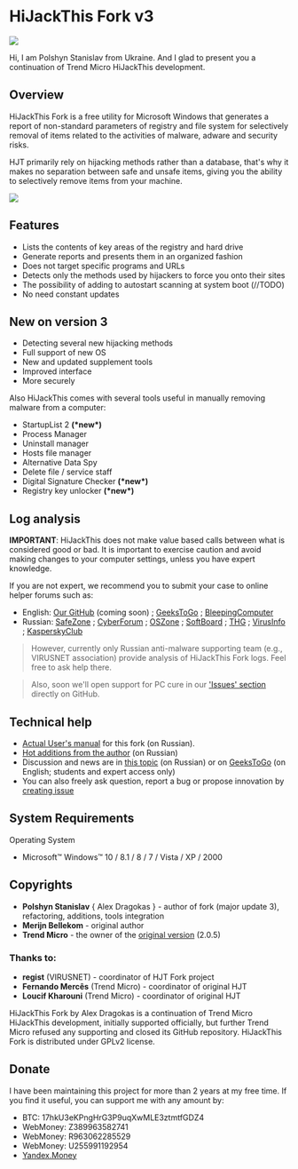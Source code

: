 
# HiJackThis Fork v3

![](https://dragokas.com/tools/img/hjt/Icon.png)

Hi, I am Polshyn Stanislav from Ukraine. And I glad to present you a continuation of Trend Micro HiJackThis development.

## Overview

HiJackThis Fork is a free utility for Microsoft Windows that generates a report of non-standard parameters of registry and file system for selectively removal of items related to the activities of malware, adware and security risks.

HJT primarily rely on hijacking methods rather than a database, that's why it makes no separation between safe and unsafe items, giving you the ability to selectively remove items from your machine.

![](https://dragokas.com/tools/img/hjt/Scanning.png)

## Features

 * Lists the contents of key areas of the registry and hard drive
 * Generate reports and presents them in an organized fashion
 * Does not target specific programs and URLs
 * Detects only the methods used by hijackers to force you onto their sites
 * The possibility of adding to autostart scanning at system boot (//TODO)
 * No need constant updates

## New on version 3

 * Detecting several new hijacking methods
 * Full support of new OS
 * New and updated supplement tools
 * Improved interface
 * More securely

Also HiJackThis comes with several tools useful in manually removing malware from a computer:
 * StartupList 2 **(\*new\*)**
 * Process Manager
 * Uninstall manager
 * Hosts file manager
 * Alternative Data Spy
 * Delete file / service staff
 * Digital Signature Checker **(\*new\*)**
 * Registry key unlocker **(\*new\*)**

## Log analysis

**IMPORTANT**: HiJackThis does not make value based calls between what is considered good or bad.
It is important to exercise caution and avoid making changes to your computer settings, unless you have expert knowledge.

If you are not expert, we recommend you to submit your case to online helper forums such as:
- English: [Our GitHub](https://github.com/dragokas/hijackthis/issues) (coming soon) ; [GeeksToGo](http://www.geekstogo.com/forum/topic/2852-malware-and-spyware-cleaning-guide/) ;  [BleepingComputer](https://www.bleepingcomputer.com/forums/t/34773/preparation-guide-for-use-before-using-malware-removal-tools-and-requesting-help/)
- Russian: [SafeZone](http://safezone.cc/pravila/) ; [CyberForum](http://www.cyberforum.ru/viruses/thread49792.html) ; [OSZone](http://forum.oszone.net/thread-98169.html) ; [SoftBoard](https://softboard.ru/topic/51343-правила-подраздела/) ; [THG](http://www.thg.ru/forum/showthread.php?t=92236) ; [VirusInfo](https://virusinfo.info/showthread.php?t=1235) ; [KasperskyClub](https://forum.kasperskyclub.ru/index.php?showtopic=43640)

> However, currently only Russian anti-malware supporting team (e.g., VIRUSNET association) provide analysis of HiJackThis Fork logs. Feel free to ask help there.

> Also, soon we'll open support for PC cure in our ['Issues' section](https://github.com/dragokas/hijackthis/issues) directly on GitHub.

## Technical help

 * [Actual User's manual](https://safezone.cc/threads/25184/) for this fork (on Russian).
 * [Hot additions from the author](https://safezone.cc/threads/27470/) (on Russian)
 * Discussion and news are in [this topic](https://safezone.cc/threads/hijackthis-fork-i-voprosy-k-razrabotchikam.28770/) (on Russian) or on [GeeksToGo](http://www.geekstogo.com/forum/topic/361755-hijackthisfork-improvement-development-bug-reports/) (on English; students and expert access only)
 * You can also freely ask question, report a bug or propose innovation by [creating issue](https://github.com/dragokas/hijackthis/issues)

## System Requirements

Operating System
  * Microsoft™ Windows™ 10 / 8.1 / 8 / 7 / Vista / XP / 2000

## Copyrights

 * **Polshyn Stanislav** { Alex Dragokas } - author of fork (major update 3), refactoring, additions, tools integration
 * **Merijn Bellekom** - original author
 * **Trend Micro** - the owner of the [original version](https://sourceforge.net/projects/hjt/) (2.0.5)
### Thanks to:
 * **regist** (VIRUSNET) - coordinator of HJT Fork project
 * **Fernando Mercês** (Trend Micro) - coordinator of original HJT
 * **Loucif Kharouni** (Trend Micro) - coordinator of original HJT

HiJackThis Fork by Alex Dragokas is a continuation of Trend Micro HiJackThis development, initially supported officially, but further Trend Micro refused any supporting and closed its GitHub repository.
HiJackThis Fork is distributed under GPLv2 license.

## Donate

I have been maintaining this project for more than 2 years at my free time.
If you find it useful, you can support me with any amount by:
 * BTC: 17hkU3eKPngHrG3P9uqXwMLE3ztmtfGDZ4
 * WebMoney: Z389963582741
 * WebMoney: R963062285529
 * WebMoney: U255991192954
 * [Yandex.Money](https://money.yandex.ru/to/410011191892975)
